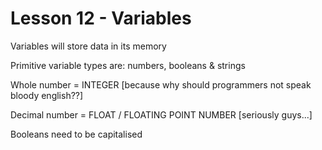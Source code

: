 # Lesson 12 - Variables

Variables will store data in its memory

Primitive variable types are: numbers, booleans & strings

Whole number = INTEGER [because why should programmers not speak bloody english??]

Decimal number = FLOAT / FLOATING POINT NUMBER [seriously guys...]

Booleans need to be capitalised
